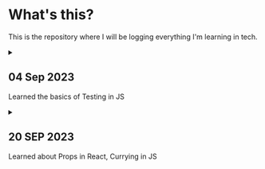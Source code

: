 # What's this?
This is the repository where I will be logging everything I'm learning in tech.

<details>
<summary>

## 04 Sep 2023

Learned the basics of Testing in JS

</summary>

**The Odin Project**
 - Completed [Testing Basics](https://www.theodinproject.com/lessons/node-path-javascript-testing-basics)
	 - 1.  [Read this short article](https://web.archive.org/web/20211123190134/http://godswillokwara.com/index.php/2016/09/09/the-importance-of-test-driven-development/)  that outlines the basic process and the benefits of TDD.
	- 2.  Watch at least the first 3 videos of  [this video series](https://www.youtube.com/playlist?list=PL0zVEGEvSaeF_zoW9o66wa_UCNE3a7BEr)  about testing in JavaScript. The first video focuses heavily on the WHY, while the next two go into more depth about the process. Later videos in the series are  _definitely_  worthwhile, but the first 3 are enough to get you up and running.
	- 3.  Read and follow the  [Getting Started](https://jestjs.io/docs/getting-started)  tutorial on the main Jest website.
	- 4.  Read and follow the  [Using Matchers](https://jestjs.io/docs/using-matchers)  document on the main Jest website. This one demonstrates some of the other useful functions you can use in your tests.

</details>

<details>
<summary>

## 20 SEP 2023
Learned about Props in React, Currying in JS
</summary>l

**Group**
- Learnings

</details>



<!-- 

____________________________________________

TEMPLATE OF LOG

____________________________________________


<details>
<summary>

## DD MMM YYYY
Summary

</summary>l

**Group**
- Learnings

</details>
____________________________________________
-->
<!--stackedit_data:
eyJoaXN0b3J5IjpbLTIwNDAzMjMwMjIsLTQ0MTMzMjc3NSwtMT
I3MTI4MzU5NSw1OTMwMjI3NSw5MDY2NDIxMTMsMjAyNTQ5NjA1
NiwtNDQwMjA3MjU2LDEyMDAxNzYwMjBdfQ==
-->